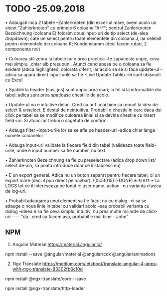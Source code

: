 # TODO -25.09.2018

•	Adaugati inca 2 tabele –Zahlerknoten (din excel-ul mare, avem acolo un sheet "Zahlerknoten" cu primele 6 coloane "A-F"; pentrul Zahlerknoten Bezeichnung (coloana E) folosim doua input-uri de tip select (de-alea dropdown); cate un select pentru toate elementele din coloana J, iar celelalt pentru elementele din coloana K; Kundenstamm (deci facem rutari, 2 componente noi)

•	Culoarea stil zebra la tabele nu e prea practica –te zapaceste unpic, ceva mai simplu...chiar alb presupun . Atunci cand apasa pe o coloana sa fie evident (adica highlighted, colorata diferit, iar acolo sa se si faca update-ul -adica sa apara direct input-urile sa fie -Live Update Table) –ei sunt obisnuiti cu Excel

•	Spatiile la header (sus, jos) sunt unpic prea mari; la fel si la informatiile din tabel; adica sunt prea spatioase chestiile de acolo.

•	Update-ul nu e intuitive deloc. Cred ca ar fi mai bine sa renunt la idea de select & unselect. E destul de neintuitiva. Probabil o chestie in care daca dai click pe tabel sa se modifice culoarea liniei si sa devina chestile cu insert field-uri. Si atunci ar trebui o sagetuta de confirm.

•	Adauga filter –input-urile lor sa se afle pe header-uri -adica chiar langa numele coloanelor

•	Adauga input-uri validate la fiecare field din tabel (valideaza toate field-urile, unde e input number sa fie number, nu text.

•	Zahlerknoten Bezeichnung sa fie cu preselectare (adica drop down list/ select de-ala, sa poata introduce doar ce ii stabilesc eu)

•	E un export general. Adica nu un buton separat pentru fiecare tabel, ci un export mare (deci il pun direct pe navbar). ![#c5f015] (-DONE) `#c5f015`
•	La LOGS tot ce il intereseaza pe Ionut e: user name, action –nu varianta clasica de log-uri.

•	Probabil adaugarea unui element sa fie facut nu cu dialog –ci sa se adauge o noua linie in tabel cu validari acolo –sau probabil varianta cu dialog –ideea e sa fie ceva simplu, intuitiv, nu prea multe miliarde de click-uri ---- "da...cred ca facem asa, probabil e mai bine - John"


## NPM
1) Angular Material
https://material.angular.io/

npm install --save @angular/material @angular/cdk @angular/animations

2) Ngx Translate
https://medium.com/letsboot/translate-angular-4-apps-with-ngx-translate-83302fb6c10d

npm install @ngx-translate/core --save

npm install @ngx-translate/http-loader
